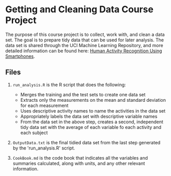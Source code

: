 # Getting and Cleaning Data Course Project

The purpose of this course project is to collect, work with, and clean a data set. The goal is to prepare tidy data that can be used for later analysis. The data set is shared through the UCI Machine Learning Repository, and more detailed information can be found here: [Human Activity Recognition Using Smartphones](http://archive.ics.uci.edu/ml/datasets/Human+Activity+Recognition+Using+Smartphones).

## Files

1.  `run_analysis.R` is the R script that does the following:

    -   Merges the training and the test sets to create one data set
    -   Extracts only the measurements on the mean and standard deviation for each measurement
    -   Uses descriptive activity names to name the activities in the data set
    -   Appropriately labels the data set with descriptive variable names
    -   From the data set in the above step, creates a second, independent tidy data set with the average of each variable fo each activity and each subject

2.  `OutputData.txt` is the final tidied data set from the last step generated by the 'run_analysis.R' script.

3.  `CookBook.md` is the code book that indicates all the variables and summaries calculated, along with units, and any other relevant information.
